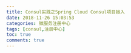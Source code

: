 ```yaml
---
title: Consul实践之Spring Cloud Consul项目接入
date: 2018-11-26 15:03:53
categories: 微服务注册中心
tags: [consul,注册中心]
toc: true
comments: true
---
```

